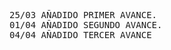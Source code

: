 <pre>
25/03 AÑADIDO PRIMER AVANCE.
01/04 AÑADIDO SEGUNDO AVANCE.
04/04 AÑADIDO TERCER AVANCE
</pre>
